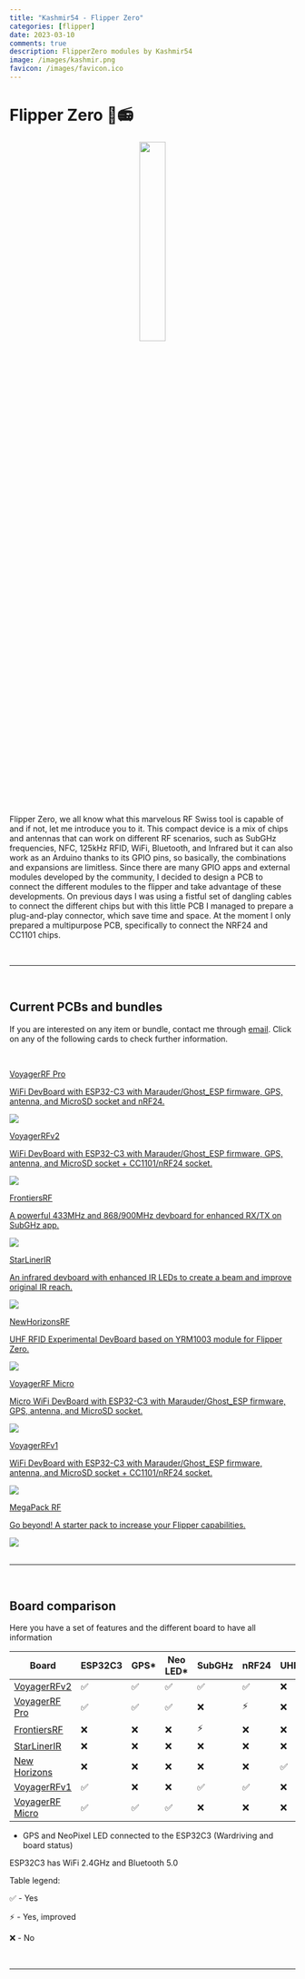 ```yaml
---
title: "Kashmir54 - Flipper Zero"
categories: [flipper]
date: 2023-03-10
comments: true
description: FlipperZero modules by Kashmir54
image: /images/kashmir.png
favicon: /images/favicon.ico
---
```


# Flipper Zero 🐬📻

<p align="center">
  <img class="head-logo" src="/images/flipper/flipper.png" width="30%"/>
</p>

Flipper Zero, we all know what this marvelous RF Swiss tool is capable of and if not, let me introduce you to it. This compact device is a mix of chips and antennas that can work on different RF scenarios, such as SubGHz frequencies, NFC, 125kHz RFID, WiFi, Bluetooth, and Infrared but it can also work as an Arduino thanks to its GPIO pins, so basically, the combinations and expansions are limitless. Since there are many GPIO apps and external modules developed by the community, I decided to design a PCB to connect the different modules to the flipper and take advantage of these developments. On previous days I was using a fistful set of dangling cables to connect the different chips but with this little PCB I managed to prepare a plug-and-play connector, which save time and space. At the moment I only prepared a multipurpose PCB, specifically to connect the NRF24 and CC1101 chips.

<br>

---

<br>


## Current PCBs and bundles

If you are interested on any item or bundle, contact me through [email](mailto:kashmir_54@hotmail.com). Click on any of the following cards to check further information.

<br>

<div class="grid-two">

<a class="box" href="/flipper/voyagerrf_pro">
  <div class="box-two">
    <p class="rodden">VoyagerRF Pro</p>
    <p>WiFi DevBoard with ESP32-C3 with Marauder/Ghost_ESP firmware, GPS, antenna, and MicroSD socket and nRF24.</p>
    <img class="main" src="/images/flipper/pro/thumbs.jpg">
  </div>
</a>

<a class="box" href="/flipper/voyagerrf_v2">
  <div class="box-two">
    <p class="rodden">VoyagerRFv2</p>
    <p>WiFi DevBoard with ESP32-C3 with Marauder/Ghost_ESP firmware, GPS, antenna, and MicroSD socket + CC1101/nRF24 socket.</p>
    <img class="main" src="/images/flipper/v2/thumbs.png">
  </div>
</a>

<a class="box" href="/flipper/frontiersrf">
  <div class="box-two">
    <p class="rodden">FrontiersRF</p>
    <p>A powerful 433MHz and 868/900MHz devboard for enhanced RX/TX on SubGHz app.</p>
    <img class="main" src="/images/flipper/frontiersrf/thumbs.JPG">
  </div>
</a>

<a class="box" href="/flipper/starliner">
  <div class="box-two">
    <p class="rodden">StarLinerIR</p>
    <p>An infrared devboard with enhanced IR LEDs to create a beam and improve original IR reach.</p>
    <img class="main" src="/images/flipper/starliner/thumbs.JPG">
  </div>
</a>

<a class="box" href="/flipper/newhorizonsrf">
  <div class="box-two">
    <p class="rodden">NewHorizonsRF</p>
    <p>UHF RFID Experimental DevBoard based on YRM1003 module for Flipper Zero.</p>
    <span></span>
    <img class="main" src="/images/flipper/newhorizons/thumbs.JPG">
  </div>
</a>


<a class="box" href="/flipper/voyagerrf_micro">
  <div class="box-two">
    <p class="rodden">VoyagerRF Micro</p>
    <p>Micro WiFi DevBoard with ESP32-C3 with Marauder/Ghost_ESP firmware, GPS, antenna, and MicroSD socket.</p>
    <img class="main" src="/images/flipper/micro/thumb_micro.JPG">
  </div>
</a>



<a class="box" href="/flipper/wifi">
  <div class="box-two">
    <p class="rodden">VoyagerRFv1</p>
    <p>WiFi DevBoard with ESP32-C3 with Marauder/Ghost_ESP firmware, antenna, and MicroSD socket + CC1101/nRF24 socket.</p>
    <img class="main" src="/images/flipper/voyager_white_1.jpg">
  </div>
</a>

<a class="box" href="/flipper/nrf24_board#other-stuff">
  <div class="box-two">
    <p class="rodden">MegaPack RF</p>
    <p>Go beyond! A starter pack to increase your Flipper capabilities.</p>
    <img class="main" src="/images/flipper/megapack_rf.jpg">
  </div>
</a>


</div>

<br>

---

<br>

## Board comparison

Here you have a set of features and the different board to have all information

| Board                                      | ESP32C3      |   GPS*       |  Neo LED*    |  SubGHz     | nRF24  | UHF  | Infrared    |
| -----------                                | -------       |  ----------  |  ------------|  --------   | ------ | ----------- | ----------- | 
| [VoyagerRFv2](/flipper/voyagerrf_v2)       |        ✅     |     ✅       |      ✅      |      ✅    |   ✅   |      ❌     |      ❌     |
| [VoyagerRF Pro](/flipper/voyagerrf_pro)    |        ✅     |     ✅       |      ✅      |      ❌    |   ⚡️   |      ❌     |      ❌     |
| [FrontiersRF](/flipper/frontiersrf)        |        ❌     |     ❌       |      ❌      |      ⚡️    |   ❌   |      ❌     |      ❌     |
| [StarLinerIR](/flipper/starliner)          |        ❌     |     ❌       |      ❌      |      ❌    |   ❌   |      ❌     |      ✅     |
| [New Horizons](/flipper/newhorizonsrf)     |        ❌     |     ❌       |      ❌      |      ❌    |   ❌   |      ✅     |      ❌     |
| [VoyagerRFv1](/flipper/wifi)               |        ✅     |     ❌       |      ❌      |      ✅    |   ✅   |      ❌     |      ❌     |
| [VoyagerRF Micro](/flipper/voyagerrf_micro)|        ✅     |     ✅       |      ✅      |      ❌    |   ❌   |      ❌     |      ❌     |

* GPS and NeoPixel LED connected to the ESP32C3 (Wardriving and board status)

ESP32C3 has WiFi 2.4GHz and Bluetooth 5.0

Table legend:

✅ - Yes

⚡️ - Yes, improved

❌ - No



<br>

---

